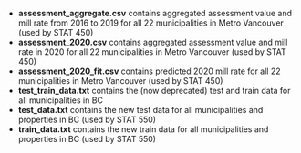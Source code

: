 - **assessment_aggregate.csv** contains aggregated assessment value and mill rate from 2016 to 2019 for all 22 municipalities in Metro Vancouver (used by STAT 450)
- **assessment_2020.csv** contains aggregated assessment value and mill rate in 2020 for all 22 municipalities in Metro Vancouver (used by STAT 450)
- **assessment_2020_fit.csv** contains predicted 2020 mill rate for all 22 municipalities in Metro Vancouver (used by STAT 450)
- **test_train_data.txt** contains the (now deprecated) test and train data for all municipalities in BC
- **test_data.txt** contains the new test data for all municipalities and properties in BC (used by STAT 550)
- **train_data.txt** contains the new train data for all municipalities and properties in BC (used by STAT 550)
